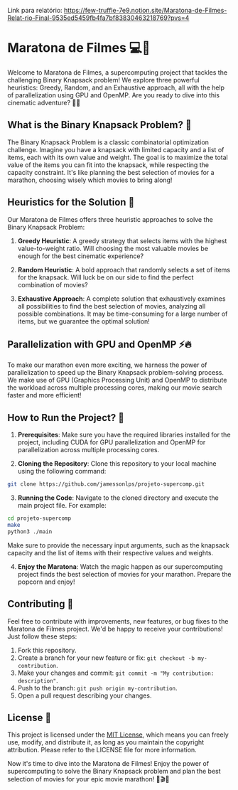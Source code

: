 Link para relatório: https://few-truffle-7e9.notion.site/Maratona-de-Filmes-Relat-rio-Final-9535ed5459fb4fa7bf83830463218769?pvs=4

# Maratona de Filmes 💻🍿

Welcome to Maratona de Filmes, a supercomputing project that tackles the challenging Binary Knapsack problem! We explore three powerful heuristics: Greedy, Random, and an Exhaustive approach, all with the help of parallelization using GPU and OpenMP. Are you ready to dive into this cinematic adventure? 🎥🚀

## What is the Binary Knapsack Problem? 🎒

The Binary Knapsack Problem is a classic combinatorial optimization challenge. Imagine you have a knapsack with limited capacity and a list of items, each with its own value and weight. The goal is to maximize the total value of the items you can fit into the knapsack, while respecting the capacity constraint. It's like planning the best selection of movies for a marathon, choosing wisely which movies to bring along!

## Heuristics for the Solution 🧠

Our Maratona de Filmes offers three heuristic approaches to solve the Binary Knapsack Problem:

1. **Greedy Heuristic**: A greedy strategy that selects items with the highest value-to-weight ratio. Will choosing the most valuable movies be enough for the best cinematic experience?

2. **Random Heuristic**: A bold approach that randomly selects a set of items for the knapsack. Will luck be on our side to find the perfect combination of movies?

3. **Exhaustive Approach**: A complete solution that exhaustively examines all possibilities to find the best selection of movies, analyzing all possible combinations. It may be time-consuming for a large number of items, but we guarantee the optimal solution!

## Parallelization with GPU and OpenMP ⚡🔥

To make our marathon even more exciting, we harness the power of parallelization to speed up the Binary Knapsack problem-solving process. We make use of GPU (Graphics Processing Unit) and OpenMP to distribute the workload across multiple processing cores, making our movie search faster and more efficient!

## How to Run the Project? 🚀

1. **Prerequisites**: Make sure you have the required libraries installed for the project, including CUDA for GPU parallelization and OpenMP for parallelization across multiple processing cores.

2. **Cloning the Repository**: Clone this repository to your local machine using the following command:

```bash
git clone https://github.com/jamessonlps/projeto-supercomp.git
```


3. **Running the Code**: Navigate to the cloned directory and execute the main project file. For example:

```bash
cd projeto-supercomp
make
python3 ./main
```


Make sure to provide the necessary input arguments, such as the knapsack capacity and the list of items with their respective values and weights.

4. **Enjoy the Maratona**: Watch the magic happen as our supercomputing project finds the best selection of movies for your marathon. Prepare the popcorn and enjoy!

## Contributing 🤝

Feel free to contribute with improvements, new features, or bug fixes to the Maratona de Filmes project. We'd be happy to receive your contributions! Just follow these steps:

1. Fork this repository.
2. Create a branch for your new feature or fix: `git checkout -b my-contribution`.
3. Make your changes and commit: `git commit -m "My contribution: description"`.
4. Push to the branch: `git push origin my-contribution`.
5. Open a pull request describing your changes.

## License 📜

This project is licensed under the [MIT License](LICENSE), which means you can freely use, modify, and distribute it, as long as you maintain the copyright attribution. Please refer to the LICENSE file for more information.

Now it's time to dive into the Maratona de Filmes! Enjoy the power of supercomputing to solve the Binary Knapsack problem and plan the best selection of movies for your epic movie marathon! 🎉🎬✨
